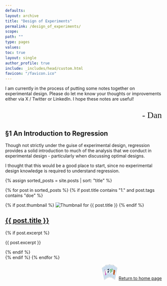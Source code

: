 ```yaml
---
defaults:
layout: archive
title: "Design of Experiments"
permalink: /design_of_experiments/
scope:
path: ""
type: pages
values:
toc: true
layout: single
author_profile: true
include: _includes/head/custom.html
favicon: "/favicon.ico"
---
```

I am currently in the process of putting some notes together on experimental design. Please do let me know your thoughts or improvements either via X / Twitter or LinkedIn. I hope these notes are useful!
<p style="font-family: 'Brush Script MT', cursive; text-align: right; font-size: 28px;">- Dan</p>

## &sect;1 An Introduction to Regression

Though not strictly under the guise of experimental design, regression provides a solid introduction to much of the analysis that we conduct in experimental design - particularly when discussing optimal designs. 

I thought that this would be a good place to start, since no experimental design knowledge is required to understand regression.

<div class="posts-list">
  {% assign sorted_posts = site.posts | sort: "title" %}

  <!-- List posts with titles starting with "1." and the "doe" tag -->
  {% for post in sorted_posts %}
    {% if post.title contains "1." and post.tags contains "doe" %}
      <article class="post">
        <div class="post-content-thumbnail">
          {% if post.thumbnail %}
            <img src="{{ post.thumbnail }}" alt="Thumbnail for {{ post.title }}" class="post-thumbnail">
          {% endif %}
          <div class="post-content">
            <h2><a href="{{ post.url }}">{{ post.title }}</a></h2>
            {% if post.excerpt %}
              <p>{{ post.excerpt }}</p>
            {% endif %}
          </div>
        </div>
      </article>
    {% endif %}
  {% endfor %}

<div style="text-align: right;"> <img src="/assets/back_to_home_button.png" alt="custom emoji" width="50px" height="50px"> <a href="/">Return to home page</a> </div>
